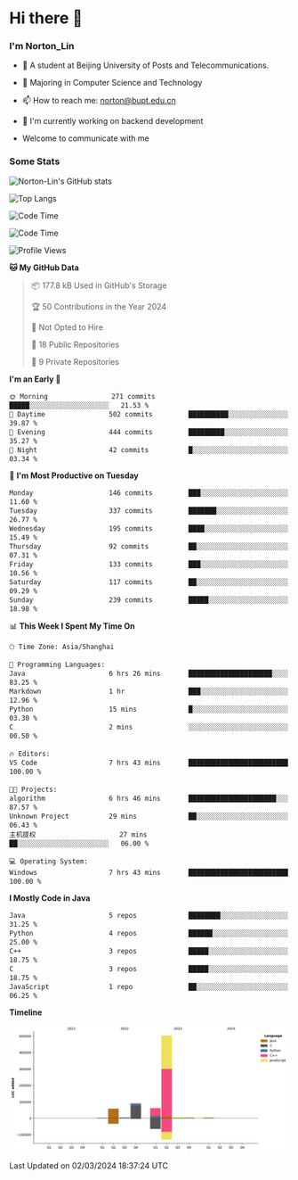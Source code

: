 
# Hi there 👋

### I'm Norton_Lin
- 🏫 A student at Beijing University of Posts and Telecommunications.
- 🌱 Majoring in Computer Science and Technology
- 📫 How to reach me: norton@bupt.edu.cn
- 🌱 I'm currently working on backend development

- Welcome to communicate with me

### Some Stats
![Norton-Lin's GitHub stats](https://github-readme-stats.vercel.app/api?username=Norton-Lin&count_private=true&show_icons=true&theme=radical)

![Top Langs](https://github-readme-stats.vercel.app/api/top-langs/?username=Norton-Lin&langs_count=10&layout=compact)

![Code Time](https://github-readme-stats.vercel.app/api/wakatime?username=Norton_Lin)

<!--START_SECTION:waka-->
![Code Time](http://img.shields.io/badge/Code%20Time-479%20hrs-blue)

![Profile Views](http://img.shields.io/badge/Profile%20Views-0-blue)

**🐱 My GitHub Data** 

> 📦 177.8 kB Used in GitHub's Storage 
 > 
> 🏆 50 Contributions in the Year 2024
 > 
> 🚫 Not Opted to Hire
 > 
> 📜 18 Public Repositories 
 > 
> 🔑 9 Private Repositories 
 > 
**I'm an Early 🐤** 

```text
🌞 Morning                271 commits         █████░░░░░░░░░░░░░░░░░░░░   21.53 % 
🌆 Daytime                502 commits         ██████████░░░░░░░░░░░░░░░   39.87 % 
🌃 Evening                444 commits         █████████░░░░░░░░░░░░░░░░   35.27 % 
🌙 Night                  42 commits          █░░░░░░░░░░░░░░░░░░░░░░░░   03.34 % 
```
📅 **I'm Most Productive on Tuesday** 

```text
Monday                   146 commits         ███░░░░░░░░░░░░░░░░░░░░░░   11.60 % 
Tuesday                  337 commits         ███████░░░░░░░░░░░░░░░░░░   26.77 % 
Wednesday                195 commits         ████░░░░░░░░░░░░░░░░░░░░░   15.49 % 
Thursday                 92 commits          ██░░░░░░░░░░░░░░░░░░░░░░░   07.31 % 
Friday                   133 commits         ███░░░░░░░░░░░░░░░░░░░░░░   10.56 % 
Saturday                 117 commits         ██░░░░░░░░░░░░░░░░░░░░░░░   09.29 % 
Sunday                   239 commits         █████░░░░░░░░░░░░░░░░░░░░   18.98 % 
```


📊 **This Week I Spent My Time On** 

```text
🕑︎ Time Zone: Asia/Shanghai

💬 Programming Languages: 
Java                     6 hrs 26 mins       █████████████████████░░░░   83.25 % 
Markdown                 1 hr                ███░░░░░░░░░░░░░░░░░░░░░░   12.96 % 
Python                   15 mins             █░░░░░░░░░░░░░░░░░░░░░░░░   03.30 % 
C                        2 mins              ░░░░░░░░░░░░░░░░░░░░░░░░░   00.50 % 

🔥 Editors: 
VS Code                  7 hrs 43 mins       █████████████████████████   100.00 % 

🐱‍💻 Projects: 
algorithm                6 hrs 46 mins       ██████████████████████░░░   87.57 % 
Unknown Project          29 mins             ██░░░░░░░░░░░░░░░░░░░░░░░   06.43 % 
主机提权                     27 mins             ██░░░░░░░░░░░░░░░░░░░░░░░   06.00 % 

💻 Operating System: 
Windows                  7 hrs 43 mins       █████████████████████████   100.00 % 
```

**I Mostly Code in Java** 

```text
Java                     5 repos             ████████░░░░░░░░░░░░░░░░░   31.25 % 
Python                   4 repos             ██████░░░░░░░░░░░░░░░░░░░   25.00 % 
C++                      3 repos             █████░░░░░░░░░░░░░░░░░░░░   18.75 % 
C                        3 repos             █████░░░░░░░░░░░░░░░░░░░░   18.75 % 
JavaScript               1 repo              ██░░░░░░░░░░░░░░░░░░░░░░░   06.25 % 
```



**Timeline**

![Lines of Code chart](https://raw.githubusercontent.com/Norton-Lin/Norton-Lin/main/assets/bar_graph.png)


 Last Updated on 02/03/2024 18:37:24 UTC
<!--END_SECTION:waka-->
